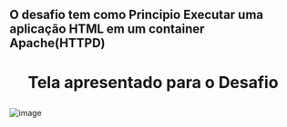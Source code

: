 ## O desafio tem como Principio Executar uma aplicação HTML em um container Apache(HTTPD)
<h1> 
  <p align="center">
      Tela apresentado para o Desafio
  </p>
</h1>

![image](https://user-images.githubusercontent.com/62160731/228006389-98fdb6cf-8e39-454c-88f5-a397e682c9be.png)
